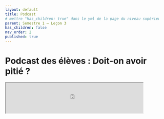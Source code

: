 ```yaml
---
layout: default
title: Podcast
# mettre "has_children: true" dans le yml de la page du niveau supérieur
parent: Semestre 1 – Leçon 3
has_children: false
nav_order: 2
published: true
---
```

# Podcast des élèves : Doit-on avoir pitié ?

<iframe src="https://drive.google.com/file/d/1MRorAftPpjjiQz-SnhviHSEmchdXR4qR/preview" width="450" height="100" allow="autoplay"></iframe>
